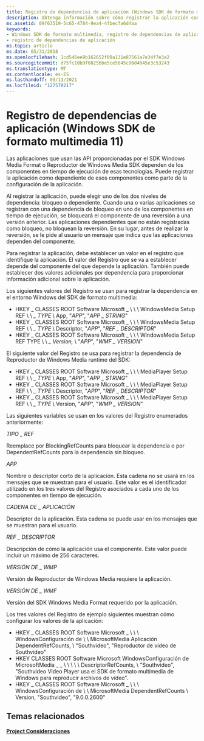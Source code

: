 ```yaml
---
title: Registro de dependencias de aplicación (Windows SDK de formato multimedia 11)
description: Obtenga información sobre cómo registrar la aplicación con los componentes en tiempo de ejecución de las API proporcionadas por el SDK Windows Media Format 11.
ms.assetid: 09f63519-5c65-4784-9ea4-4fbecfa6d4aa
keywords:
- Windows SDK de formato multimedia, registro de dependencias de aplicación
- registro de dependencias de aplicación
ms.topic: article
ms.date: 05/31/2018
ms.openlocfilehash: 1cd546ee9b162652f00a131e87561a7e34f7e3a2
ms.sourcegitcommit: d75fc10b9f0825bbe5ce5045c90d4045e3c53243
ms.translationtype: MT
ms.contentlocale: es-ES
ms.lasthandoff: 09/13/2021
ms.locfileid: "127570217"
---
```

# <a name="registering-application-dependency-windows-media-format-11-sdk"></a>Registro de dependencias de aplicación (Windows SDK de formato multimedia 11)

Las aplicaciones que usan las API proporcionadas por el SDK Windows Media Format o Reproductor de Windows Media SDK dependen de los componentes en tiempo de ejecución de esas tecnologías. Puede registrar la aplicación como dependiente de esos componentes como parte de la configuración de la aplicación.

Al registrar la aplicación, puede elegir uno de los dos niveles de dependencia: bloqueo o dependiente. Cuando una o varias aplicaciones se registran con una dependencia de bloqueo en uno de los componentes en tiempo de ejecución, se bloqueará el componente de una reversión a una versión anterior. Las aplicaciones dependientes que no están registradas como bloqueo, no bloquean la reversión. En su lugar, antes de realizar la reversión, se le pide al usuario un mensaje que indica que las aplicaciones dependen del componente.

Para registrar la aplicación, debe establecer un valor en el registro que identifique la aplicación. El valor del Registro que se va a establecer depende del componente del que depende la aplicación. También puede establecer dos valores adicionales por dependencia para proporcionar información adicional sobre la aplicación.

Los siguientes valores del Registro se usan para registrar la dependencia en el entorno Windows del SDK de formato multimedia:

-   HKEY \_ CLASSES ROOT Software Microsoft \_ \\ \\ \\ WindowsMedia Setup REF \\ \\ *\_ TYPE* \\ App, "*APP*", "*APP \_ STRING*"
-   HKEY \_ CLASSES ROOT Software Microsoft \_ \\ \\ \\ WindowsMedia Setup REF \\ \\ *\_ TYPE* \\ Descriptor, "*APP*", "*REF \_ DESCRIPTOR*"
-   HKEY \_ CLASSES ROOT Software Microsoft \_ \\ \\ \\ WindowsMedia Setup REF TYPE \\ \\ *\_ Version,* \\ "*APP*", "*WMF \_ VERSION*"

El siguiente valor del Registro se usa para registrar la dependencia de Reproductor de Windows Media runtime del SDK:

-   HKEY \_ CLASSES ROOT Software Microsoft \_ \\ \\ \\ MediaPlayer Setup REF \\ \\ *\_ TYPE* \\ App, "*APP*", "*APP \_ STRING*"
-   HKEY \_ CLASSES ROOT Software Microsoft \_ \\ \\ \\ MediaPlayer Setup REF \\ \\ *\_ TYPE* \\ Descriptor, "*APP*", "*REF \_ DESCRIPTOR*"
-   HKEY \_ CLASSES ROOT Software Microsoft \_ \\ \\ \\ MediaPlayer Setup REF \\ \\ *\_ TYPE* \\ Version, "*APP*", "*WMP \_ VERSION*"

Las siguientes variables se usan en los valores del Registro enumerados anteriormente:

*TIPO \_ REF*

Reemplace por BlockingRefCounts para bloquear la dependencia o por DependentRefCounts para la dependencia sin bloqueo.

*APP*

Nombre o descriptor corto de la aplicación. Esta cadena no se usará en los mensajes que se muestran para el usuario. Este valor es el identificador utilizado en los tres valores del Registro asociados a cada uno de los componentes en tiempo de ejecución.

*CADENA DE \_ APLICACIÓN*

Descriptor de la aplicación. Esta cadena se puede usar en los mensajes que se muestran para el usuario.

*REF \_ DESCRIPTOR*

Descripción de cómo la aplicación usa el componente. Este valor puede incluir un máximo de 256 caracteres.

*VERSIÓN DE \_ WMP*

Versión de Reproductor de Windows Media requiere la aplicación.

*VERSIÓN DE \_ WMF*

Versión del SDK Windows Media Format requerido por la aplicación.

Los tres valores del Registro de ejemplo siguientes muestran cómo configurar los valores de la aplicación:

-   HKEY \_ CLASSES ROOT Software Microsoft \_ \\ \\ \\ WindowsConfiguración de \\ \\ MicrosoftMedia Aplicación DependentRefCounts, \\ "Southvideo", "Reproductor de vídeo de Southvideo"
-   HKEY CLASSES ROOT Software Microsoft WindowsConfiguración de MicrosoftMedia \_ \_ \\ \\ \\ \\ \\ DescriptorRefCounts, \\ "Southvideo", "Southvideo Video Player usa el SDK de formato multimedia de Windows para reproducir archivos de vídeo".
-   HKEY \_ CLASSES ROOT Software Microsoft \_ \\ \\ \\ WindowsConfiguración de \\ \\ MicrosoftMedia DependentRefCounts \\ Version, "Southvideo", "9.0.0.2600"

## <a name="related-topics"></a>Temas relacionados

<dl> <dt>

[**Project Consideraciones**](project-considerations.md)
</dt> </dl>

 

 




